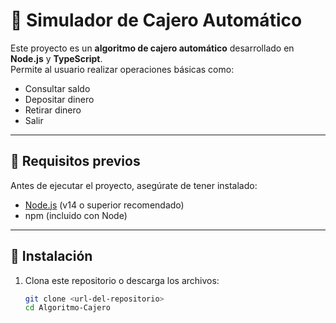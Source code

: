 # 🏧 Simulador de Cajero Automático

Este proyecto es un **algoritmo de cajero automático** desarrollado en **Node.js** y **TypeScript**.  
Permite al usuario realizar operaciones básicas como:

- Consultar saldo
- Depositar dinero
- Retirar dinero
- Salir

---

## 📌 Requisitos previos

Antes de ejecutar el proyecto, asegúrate de tener instalado:

- [Node.js](https://nodejs.org/) (v14 o superior recomendado)
- npm (incluido con Node)

---

## 📂 Instalación

1. Clona este repositorio o descarga los archivos:
   ```bash
   git clone <url-del-repositorio>
   cd Algoritmo-Cajero
